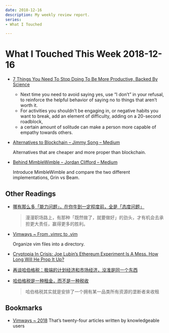 ```yaml
---
date: 2018-12-16
description: My weekly review report.
series:
- What I Touched

---
```


# What I Touched This Week 2018-12-16


* [7 Things You Need To Stop Doing To Be More Productive, Backed By Science](https://medium.com/s/story/7-things-you-need-to-stop-doing-to-be-more-productive-backed-by-science-a988c17383a6)

    - Next time you need to avoid saying yes, use “I don’t” in your refusal, to reinforce the helpful behavior of saying no to things that aren’t worth it.
    - For activities you shouldn’t be engaging in, or negative habits you want to break, add an element of difficulty, adding on a 20-second roadblock,
    - a certain amount of solitude can make a person more capable of empathy towards others.

* [Alternatives to Blockchain – Jimmy Song – Medium](https://medium.com/@jimmysong/alternatives-to-blockchain-9f858c0a1f2d)

    Alternatives that are cheaper and more proper than blockchain.

* [Behind MimbleWimble – Jordan Clifford – Medium](https://medium.com/@jcliff/behind-mimblewimble-cd9da78a00e9)

    Introduce MimbleWimble and compare the two different implementations, Grin vs Beam.

## Other Readings

* [哪有那么多「能力问题」，在你牛到一定程度前，全是「态度问题」](https://mp.weixin.qq.com/s/2EOftcvUCD3gb8ztHCEnsA)

    > 漫漫职场路上，有那种「既然做了，就要做好」的劲头，才有机会去承担更大责任，赢得更多的胜利。

* [Vimways ~ From .vimrc to .vim](https://vimways.org/2018/from-vimrc-to-vim/)

    Organize vim files into a directory.

* [Cryptopia In Crisis: Joe Lubin’s Ethereum Experiment Is A Mess. How Long Will He Prop It Up?](https://www.forbes.com/sites/jeffkauflin/2018/12/05/cryptopia-in-crisis-billionaire-joe-lubins-ethereum-experiment-is-a-mess-how-long-will-he-prop-it-up/?from=groupmessage#41087e352f0a)

* [再谈哈伯格税：极端的计划经济和市场经济，没准是同一个东西](https://mp.weixin.qq.com/s/EzdWkbPaVtgY604Ru4oqng)
* [哈伯格税是一种租金，而不是一种税收](https://mp.weixin.qq.com/s/udvwDoMACcMiZAqXF4FO3Q)

    > 哈伯格税其实就是安排了一个拥有某一品类所有资源的垄断者来收租

## Bookmarks

- [Vimways ~ 2018](https://vimways.org/2018/) That’s twenty-four articles written by knowledgeable users

